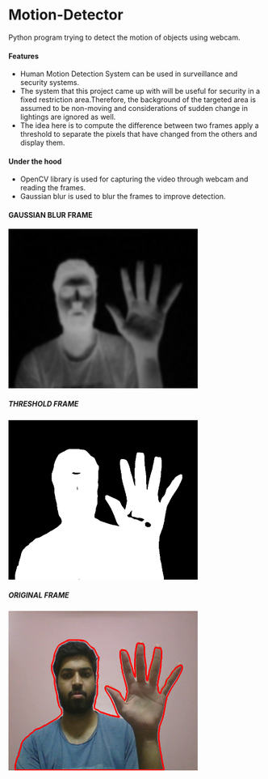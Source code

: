 # Motion-Detector
Python program trying to detect the motion of objects using webcam.

#### Features
 - Human Motion Detection System can be used in surveillance and security systems. 
 - The system that this project came up with will be useful for security in a fixed restriction area.Therefore, the background of the targeted area is assumed to be non-moving and considerations of sudden change in lightings are ignored as well. 
 - The idea here is to compute the difference between two frames apply a threshold to separate the pixels that have changed from the others and display them.

#### Under the hood
 - OpenCV library is used for capturing the video through webcam and reading the frames.
 - Gaussian blur is used to blur the frames to improve detection.

#### GAUSSIAN BLUR FRAME

<img src="https://github.com/rnag5076/Motion-Detector/blob/master/Images/delta_frame.png" width="375" height="315">

##### THRESHOLD FRAME

<img src="https://github.com/rnag5076/Motion-Detector/blob/master/Images/thresh_frame.png" width="375" height="315">

##### ORIGINAL FRAME

<img src="https://github.com/rnag5076/Motion-Detector/blob/master/Images/original_frame.png" width="375" height="315">
